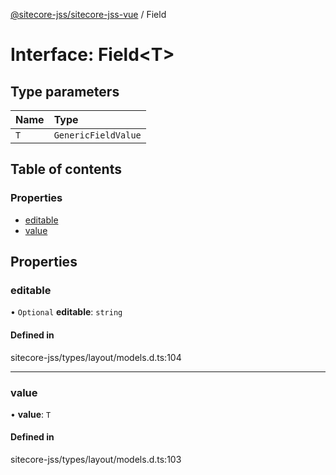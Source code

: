 [@sitecore-jss/sitecore-jss-vue](../README.md) / Field

# Interface: Field<T\>

## Type parameters

| Name | Type |
| :------ | :------ |
| `T` | `GenericFieldValue` |

## Table of contents

### Properties

- [editable](Field.md#editable)
- [value](Field.md#value)

## Properties

### editable

• `Optional` **editable**: `string`

#### Defined in

sitecore-jss/types/layout/models.d.ts:104

___

### value

• **value**: `T`

#### Defined in

sitecore-jss/types/layout/models.d.ts:103
